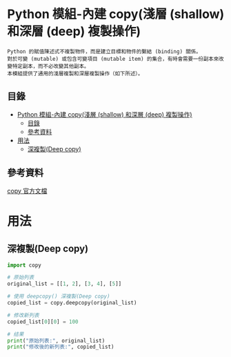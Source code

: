# Python 模組-內建 copy(淺層 (shallow) 和深層 (deep) 複製操作)

```
Python 的賦值陳述式不複製物件，而是建立目標和物件的繫結 (binding) 關係。
對於可變 (mutable) 或包含可變項目 (mutable item) 的集合，有時會需要一份副本來改變特定副本，而不必改變其他副本。
本模組提供了通用的淺層複製和深層複製操作（如下所述）。
```

## 目錄

- [Python 模組-內建 copy(淺層 (shallow) 和深層 (deep) 複製操作)](#python-模組-內建-copy淺層-shallow-和深層-deep-複製操作)
  - [目錄](#目錄)
  - [參考資料](#參考資料)
- [用法](#用法)
  - [深複製(Deep copy)](#深複製deep-copy)

## 參考資料

[copy 官方文檔](https://docs.python.org/zh-tw/3/library/copy.html)

# 用法

## 深複製(Deep copy)

```Python
import copy

# 原始列表
original_list = [[1, 2], [3, 4], [5]]

# 使用 deepcopy() 深複製(Deep copy)
copied_list = copy.deepcopy(original_list)

# 修改新列表
copied_list[0][0] = 100

# 结果
print("原始列表:", original_list)
print("修改後的新列表:", copied_list)
```
